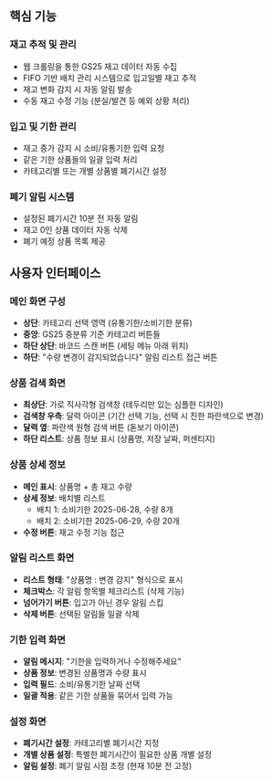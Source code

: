 <h2 id="핵심-기능"><strong>핵심 기능</strong></h2>
<h3 id="재고-추적-및-관리"><strong>재고 추적 및 관리</strong></h3>
<ul>
<li>웹 크롤링을 통한 GS25 재고 데이터 자동 수집</li>
<li>FIFO 기반 배치 관리 시스템으로 입고일별 재고 추적</li>
<li>재고 변화 감지 시 자동 알림 발송</li>
<li>수동 재고 수정 기능 (분실/발견 등 예외 상황 처리)</li>
</ul>
<h3 id="입고-및-기한-관리"><strong>입고 및 기한 관리</strong></h3>
<ul>
<li>재고 증가 감지 시 소비/유통기한 입력 요청</li>
<li>같은 기한 상품들의 일괄 입력 처리</li>
<li>카테고리별 또는 개별 상품별 폐기시간 설정</li>
</ul>
<h3 id="폐기-알림-시스템"><strong>폐기 알림 시스템</strong></h3>
<ul>
<li>설정된 폐기시간 10분 전 자동 알림</li>
<li>재고 0인 상품 데이터 자동 삭제</li>
<li>폐기 예정 상품 목록 제공</li>
</ul>
<h2 id="사용자-인터페이스"><strong>사용자 인터페이스</strong></h2>
<h3 id="메인-화면-구성"><strong>메인 화면 구성</strong></h3>
<ul>
<li><strong>상단</strong>: 카테고리 선택 영역 (유통기한/소비기한 분류)</li>
<li><strong>중앙</strong>: GS25 중분류 기준 카테고리 버튼들</li>
<li><strong>하단 상단</strong>: 바코드 스캔 버튼 (세팅 메뉴 아래 위치)</li>
<li><strong>하단</strong>: &quot;수량 변경이 감지되었습니다&quot; 알림 리스트 접근 버튼</li>
</ul>
<h3 id="상품-검색-화면"><strong>상품 검색 화면</strong></h3>
<ul>
<li><strong>최상단</strong>: 가로 직사각형 검색창 (테두리만 있는 심플한 디자인)</li>
<li><strong>검색창 우측</strong>: 달력 아이콘 (기간 선택 기능, 선택 시 진한 파란색으로 변경)</li>
<li><strong>달력 옆</strong>: 파란색 원형 검색 버튼 (돋보기 아이콘)</li>
<li><strong>하단 리스트</strong>: 상품 정보 표시 (상품명, 저장 날짜, 퍼센티지)</li>
</ul>
<h3 id="상품-상세-정보"><strong>상품 상세 정보</strong></h3>
<ul>
<li><strong>메인 표시</strong>: 상품명 + 총 재고 수량</li>
<li><strong>상세 정보</strong>: 배치별 리스트<ul>
<li>배치 1: 소비기한 2025-06-28, 수량 8개</li>
<li>배치 2: 소비기한 2025-06-29, 수량 20개</li>
</ul>
</li>
<li><strong>수정 버튼</strong>: 재고 수정 기능 접근</li>
</ul>
<h3 id="알림-리스트-화면"><strong>알림 리스트 화면</strong></h3>
<ul>
<li><strong>리스트 형태</strong>: &quot;상품명 : 변경 감지&quot; 형식으로 표시</li>
<li><strong>체크박스</strong>: 각 알림 항목별 체크리스트 (삭제 기능)</li>
<li><strong>넘어가기 버튼</strong>: 입고가 아닌 경우 알림 스킵</li>
<li><strong>삭제 버튼</strong>: 선택된 알림들 일괄 삭제</li>
</ul>
<h3 id="기한-입력-화면"><strong>기한 입력 화면</strong></h3>
<ul>
<li><strong>알림 메시지</strong>: &quot;기한을 입력하거나 수정해주세요&quot;</li>
<li><strong>상품 정보</strong>: 변경된 상품명과 수량 표시</li>
<li><strong>입력 필드</strong>: 소비/유통기한 날짜 선택</li>
<li><strong>일괄 적용</strong>: 같은 기한 상품들 묶어서 입력 가능</li>
</ul>
<h3 id="설정-화면"><strong>설정 화면</strong></h3>
<ul>
<li><strong>폐기시간 설정</strong>: 카테고리별 폐기시간 지정</li>
<li><strong>개별 상품 설정</strong>: 특별한 폐기시간이 필요한 상품 개별 설정</li>
<li><strong>알림 설정</strong>: 폐기 알림 시점 조정 (현재 10분 전 고정)</li>
</ul>